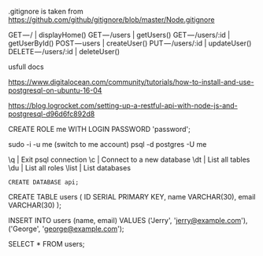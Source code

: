 .gitignore is taken from https://github.com/github/gitignore/blob/master/Node.gitignore

GET — / | displayHome()
GET — /users | getUsers()
GET — /users/:id | getUserById()
POST — users | createUser()
PUT — /users/:id | updateUser()
DELETE — /users/:id | deleteUser()


usfull docs

https://www.digitalocean.com/community/tutorials/how-to-install-and-use-postgresql-on-ubuntu-16-04

https://blog.logrocket.com/setting-up-a-restful-api-with-node-js-and-postgresql-d96d6fc892d8

CREATE ROLE me WITH LOGIN PASSWORD 'password';

sudo -i -u me   (switch to me account)
psql -d postgres -U me


   \q | Exit psql connection
   \c | Connect to a new database
   \dt | List all tables
   \du | List all roles
   \list | List databases

    CREATE DATABASE api;

CREATE TABLE users (
 ID SERIAL PRIMARY KEY,
 name VARCHAR(30),
 email VARCHAR(30)
);


INSERT INTO users (name, email)
VALUES ('Jerry', 'jerry@example.com'), ('George', 'george@example.com');

SELECT * FROM users;

